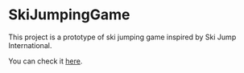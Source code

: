 # SkiJumpingGame
This project is a prototype of ski jumping game inspired by Ski Jump International.

You can check it [here](https://kagroth.github.io/).
